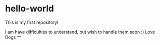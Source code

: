 # hello-world
This is my first repository!

I am have difficulties to understand, but
wish to handle them soon :) Love Dogs ^^
